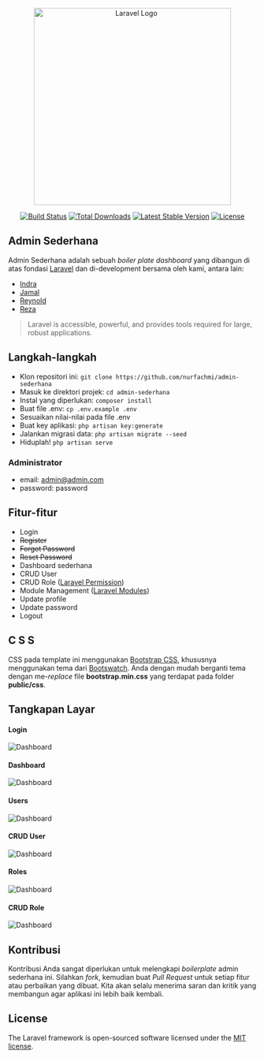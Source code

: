 <p align="center"><a href="https://laravel.com" target="_blank"><img src="https://raw.githubusercontent.com/laravel/art/master/logo-lockup/5%20SVG/2%20CMYK/1%20Full%20Color/laravel-logolockup-cmyk-red.svg" width="400" alt="Laravel Logo"></a></p>

<p align="center">
<a href="https://github.com/laravel/framework/actions"><img src="https://github.com/laravel/framework/workflows/tests/badge.svg" alt="Build Status"></a>
<a href="https://packagist.org/packages/laravel/framework"><img src="https://img.shields.io/packagist/dt/laravel/framework" alt="Total Downloads"></a>
<a href="https://packagist.org/packages/laravel/framework"><img src="https://img.shields.io/packagist/v/laravel/framework" alt="Latest Stable Version"></a>
<a href="https://packagist.org/packages/laravel/framework"><img src="https://img.shields.io/packagist/l/laravel/framework" alt="License"></a>
</p>

## Admin Sederhana

Admin Sederhana adalah sebuah *boiler plate dashboard* yang dibangun di atas fondasi [Laravel](https://laravel.com) dan di-development bersama oleh kami, antara lain:

- [Indra](https://github.com/KingSit3)
- [Jamal](https://github.com/jamalulinsan)
- [Reynold](https://github.com/nekrophantom)
- [Reza](https://github.com/AaEzha)

> Laravel is accessible, powerful, and provides tools required for large, robust applications.

## Langkah-langkah

- Klon repositori ini: `git clone https://github.com/nurfachmi/admin-sederhana`
- Masuk ke direktori projek: `cd admin-sederhana`
- Instal yang diperlukan: `composer install`
- Buat file .env: `cp .env.example .env`
- Sesuaikan nilai-nilai pada file .env
- Buat key aplikasi: `php artisan key:generate`
- Jalankan migrasi data: `php artisan migrate --seed`
- Hiduplah! `php artisan serve`

### Administrator

- email: admin@admin.com
- password: password

## Fitur-fitur

- Login
- ~~Register~~
- ~~Forgot Password~~
- ~~Reset Password~~
- Dashboard sederhana
- CRUD User
- CRUD Role ([Laravel Permission](https://github.com/spatie/laravel-permission))
- Module Management ([Laravel Modules](https://github.com/nWidart/laravel-modules))
- Update profile
- Update password
- Logout

## C S S

CSS pada template ini menggunakan [Bootstrap CSS](https://getbootstrap.com), khususnya menggunakan tema dari [Bootswatch](https://bootswatch.com/). Anda dengan mudah berganti tema dengan me-*replace* file **bootstrap.min.css** yang terdapat pada folder **public/css**.

## Tangkapan Layar

#### Login

![Dashboard](https://nurfachmi.com/img/nurfachmi/Login-admin.test.png)

#### Dashboard

![Dashboard](https://nurfachmi.com/img/nurfachmi/home-admin.test.png)

#### Users

![Dashboard](https://nurfachmi.com/img/nurfachmi/users-admin.test.png)

#### CRUD User

![Dashboard](https://nurfachmi.com/img/nurfachmi/newUser-admin.test.png)

#### Roles

![Dashboard](https://nurfachmi.com/img/nurfachmi/roles-admin.test.png)

#### CRUD Role

![Dashboard](https://nurfachmi.com/img/nurfachmi/permissionsForModerator-admin.test.png)

## Kontribusi

Kontribusi Anda sangat diperlukan untuk melengkapi *boilerplate* admin sederhana ini. Silahkan *fork*, kemudian buat *Pull Request* untuk setiap fitur atau perbaikan yang dibuat. Kita akan selalu menerima saran dan kritik yang membangun agar aplikasi ini lebih baik kembali.

## License

The Laravel framework is open-sourced software licensed under the [MIT license](https://opensource.org/licenses/MIT).
